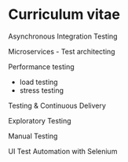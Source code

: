 # Curriculum vitae

Asynchronous Integration Testing

Microservices - Test architecting

Performance testing
- load testing
- stress testing

Testing & Continuous Delivery

Exploratory Testing

Manual Testing

UI Test Automation with Selenium
